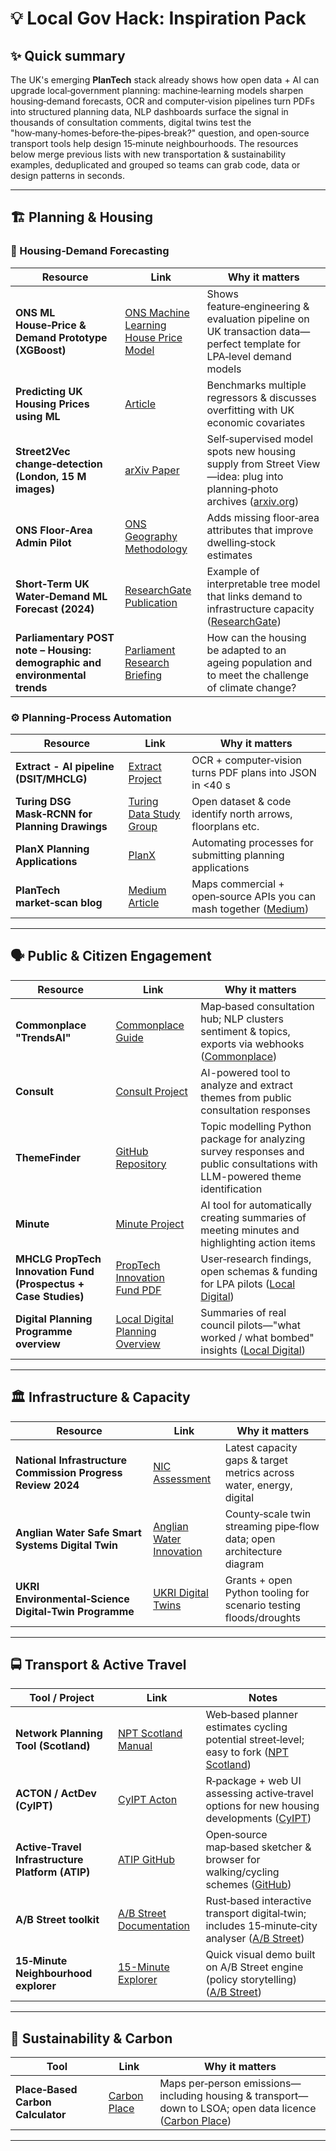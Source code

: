 # 💡 Local Gov Hack: Inspiration Pack

## ✨ Quick summary
The UK's emerging **PlanTech** stack already shows how open data + AI can upgrade local‑government planning: machine‑learning models sharpen housing‑demand forecasts, OCR and computer‑vision pipelines turn PDFs into structured planning data, NLP dashboards surface the signal in thousands of consultation comments, digital twins test the "how‑many‑homes‑before‑the‑pipes‑break?" question, and open‑source transport tools help design 15‑minute neighbourhoods. The resources below merge previous lists with new transportation & sustainability examples, deduplicated and grouped so teams can grab code, data or design patterns in seconds.

---

## 🏗️ Planning & Housing

### 🔮 Housing‑Demand Forecasting
| Resource | Link | Why it matters |
|---|---|---|
| **ONS ML House‑Price & Demand Prototype (XGBoost)** | [ONS Machine Learning House Price Model](https://www.ons.gov.uk/news/statementsandletters/machinelearninghousepricemodel) | Shows feature‑engineering & evaluation pipeline on UK transaction data—perfect template for LPA‑level demand models |
| **Predicting UK Housing Prices using ML** | [Article](https://www.researchgate.net/publication/379621960_Predicting_UK_Housing_Price_using_Machine_Learning_Algorithms/fulltext/661155082034097c54f9dbce/Predicting-UK-Housing-Price-using-Machine-Learning-Algorithms.pdf) | Benchmarks multiple regressors & discusses overfitting with UK economic covariates |
| **Street2Vec change‑detection (London, 15 M images)** | [arXiv Paper](https://arxiv.org/abs/2309.11354) | Self‑supervised model spots new housing supply from Street View—idea: plug into planning‑photo archives ([arxiv.org](https://arxiv.org/abs/2309.11354)) |
| **ONS Floor‑Area Admin Pilot** | [ONS Geography Methodology](https://www.ons.gov.uk/methodology/geography) | Adds missing floor‑area attributes that improve dwelling‑stock estimates |
| **Short‑Term UK Water‑Demand ML Forecast (2024)** | [ResearchGate Publication](https://www.researchgate.net/publication/350559345_Short-Term_Forecasting_of_Household_Water_Demand_in_the_UK_Using_an_Interpretable_Machine_Learning_Approach) | Example of interpretable tree model that links demand to infrastructure capacity ([ResearchGate](https://www.researchgate.net/publication/350559345_Short-Term_Forecasting_of_Household_Water_Demand_in_the_UK_Using_an_Interpretable_Machine_Learning_Approach)) |
| **Parliamentary POST note – Housing: demographic and environmental trends** | [Parliament Research Briefing](https://post.parliament.uk/housing-demographic-and-environmental-trends/) | How can the housing be adapted to an ageing population and to meet the challenge of climate change? |

### ⚙️ Planning‑Process Automation
| Resource | Link | Why it matters |
|---|---|---|
| **Extract - AI pipeline (DSIT/MHCLG)** | [Extract Project](https://ai.gov.uk/projects/extract/) | OCR + computer‑vision turns PDF plans into JSON in <40 s |
| **Turing DSG Mask‑RCNN for Planning Drawings** | [Turing Data Study Group](https://www.turing.ac.uk/collaborate-turing/data-study-groups/can-we-automate-uks-planning-system-using-ai) | Open dataset & code identify north arrows, floorplans etc. |
| **PlanX Planning Applications** | [PlanX](https://opendigitalplanning.org/planx) | Automating processes for submitting planning applications |
| **PlanTech market‑scan blog** | [Medium Article](https://medium.com/capital-enterprise/plantech-a-new-market-for-digital-planning-products-and-services-885678f9de89) | Maps commercial + open‑source APIs you can mash together ([Medium](https://medium.com/capital-enterprise/plantech-a-new-market-for-digital-planning-products-and-services-885678f9de89)) |

---

## 🗣️ Public & Citizen Engagement
| Resource | Link | Why it matters |
|---|---|---|
| **Commonplace "TrendsAI"** | [Commonplace Guide](https://www.commonplace.is/product-roadmap/commonplace-2.0-guide) | Map‑based consultation hub; NLP clusters sentiment & topics, exports via webhooks ([Commonplace](https://www.commonplace.is/product-roadmap/commonplace-2.0-guide)) |
| **Consult** | [Consult Project](https://ai.gov.uk/projects/consult/) | AI-powered tool to analyze and extract themes from public consultation responses |
| **ThemeFinder** | [GitHub Repository](https://github.com/i-dot-ai/themefinder) | Topic modelling Python package for analyzing survey responses and public consultations with LLM-powered theme identification |
| **Minute** | [Minute Project](https://ai.gov.uk/projects/minute/) | AI tool for automatically creating summaries of meeting minutes and highlighting action items |
| **MHCLG PropTech Innovation Fund (Prospectus + Case Studies)** | [PropTech Innovation Fund PDF](https://media.localdigital.gov.uk/uploads/2023/10/16171343/PropTech-Innovation-Fund-Prospectus-Round-4-.pdf) | User‑research findings, open schemas & funding for LPA pilots ([Local Digital](https://media.localdigital.gov.uk/uploads/2023/10/16171343/PropTech-Innovation-Fund-Prospectus-Round-4-.pdf)) |
| **Digital Planning Programme overview** | [Local Digital Planning Overview](https://www.localdigital.gov.uk/digital-planning/digital-planning-programme-overview/) | Summaries of real council pilots—"what worked / what bombed" insights ([Local Digital](https://www.localdigital.gov.uk/digital-planning/digital-planning-programme-overview/)) |

---

## 🏛️ Infrastructure & Capacity
| Resource | Link | Why it matters |
|---|---|---|
| **National Infrastructure Commission Progress Review 2024** | [NIC Assessment](https://nic.org.uk/studies-reports/national-infrastructure-assessment/) | Latest capacity gaps & target metrics across water, energy, digital |
| **Anglian Water Safe Smart Systems Digital Twin** | [Anglian Water Innovation](https://www.iotinsider.com/industries/industrial/lessons-from-anglian-waters-large-scale-digital-twin-deployment) | County‑scale twin streaming pipe‑flow data; open architecture diagram |
| **UKRI Environmental‑Science Digital‑Twin Programme** | [UKRI Digital Twins](https://www.ukri.org/news/digital-twin-projects-to-transform-environmental-science/) | Grants + open Python tooling for scenario testing floods/droughts |

---

## 🚍 Transport & Active Travel
| Tool / Project | Link | Notes |
|---|---|---|
| **Network Planning Tool (Scotland)** | [NPT Scotland Manual](https://nptscot.github.io/manual/) | Web‑based planner estimates cycling potential street‑level; easy to fork ([NPT Scotland](https://nptscot.github.io/manual/)) |
| **ACTON / ActDev (CyIPT)** | [CyIPT Acton](https://cyipt.github.io/acton/) | R‑package + web UI assessing active‑travel options for new housing developments ([CyIPT](https://cyipt.github.io/acton/)) |
| **Active‑Travel Infrastructure Platform (ATIP)** | [ATIP GitHub](https://github.com/acteng/atip) | Open‑source map‑based sketcher & browser for walking/cycling schemes ([GitHub](https://github.com/acteng/atip)) |
| **A/B Street toolkit** | [A/B Street Documentation](https://a-b-street.github.io/docs/software/ungap_the_map/tech_details.html) | Rust‑based interactive transport digital‑twin; includes 15‑minute‑city analyser ([A/B Street](https://a-b-street.github.io/docs/software/ungap_the_map/tech_details.html)) |
| **15‑Minute Neighbourhood explorer** | [15-Minute Explorer](https://a-b-street.github.io/15m/#1/0/0) | Quick visual demo built on A/B Street engine (policy storytelling) ([A/B Street](https://a-b-street.github.io/docs/software/ungap_the_map/tech_details.html)) |

---

## 🌱 Sustainability & Carbon
| Tool | Link | Why it matters |
|---|---|---|
| **Place‑Based Carbon Calculator** | [Carbon Place](https://www.carbon.place) | Maps per‑person emissions—including housing & transport—down to LSOA; open data licence ([Carbon Place](https://www.carbon.place/legacy/data/)) |

---
